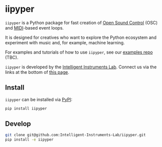 # iipyper

`iipyper` is a Python package for fast creation of [Open Sound Control](https://en.wikipedia.org/wiki/Open_Sound_Control) (OSC) and [MIDI](https://en.wikipedia.org/wiki/MIDI)-based event loops.

It is designed for creatives who want to explore the Python ecosystem and experiment with music and, for example, machine learning.

For examples and tutorials of how to use `iipyper`, see our [examples repo](https://github.com/intelligent-instruments-lab/iil-examples) (TBC).

`iipyper` is developed by the [Intelligent Instruments Lab](https://iil.is). Connect us via the links at the bottom of [this page](https://intelligent-instruments-lab.github.io/iipyper/).

## Install

`iipyper` can be installed via [PyPI](https://pypi.org/project/iipyper):

```sh
pip install iipyper
```

## Develop

```sh
git clone git@github.com:Intelligent-Instruments-Lab/iipyper.git
pip install -e iipyper
```
